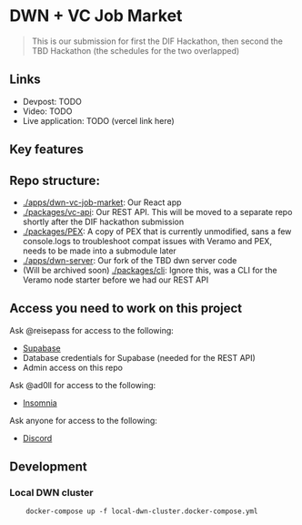 # DWN + VC Job Market

> This is our submission for first the DIF Hackathon, then second the TBD Hackathon (the schedules for the two
> overlapped)

## Links

* Devpost: TODO
* Video: TODO
* Live application: TODO (vercel link here)

## Key features

## Repo structure:

* [./apps/dwn-vc-job-market](): Our React app
* [./packages/vc-api](): Our REST API. This will be moved to a separate repo shortly after the DIF hackathon submission
* [./packages/PEX](): A copy of PEX that is currently unmodified, sans a few console.logs to troubleshoot compat issues
  with Veramo and PEX, needs to be
  made into a submodule later
* [./apps/dwn-server](): Our fork of the TBD dwn server code
* (Will be archived soon) [./packages/cli](): Ignore this, was a CLI for the Veramo node starter before we had our REST
  API

## Access you need to work on this project

Ask @reisepass for access to the following:

* [Supabase](https://supabase.com/dashboard/project/ubpnbnzpfmtbbrgigzjq)
* Database credentials for Supabase (needed for the REST API)
* Admin access on this repo

Ask @ad0ll for access to the following:

* [Insomnia](https://insomnia.rest/download)

Ask anyone for access to the following:

* [Discord]()

## Development

### Local DWN cluster

```shell
    docker-compose up -f local-dwn-cluster.docker-compose.yml
```